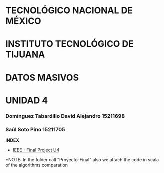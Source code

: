 # TECNOLÓGICO NACIONAL DE MÉXICO
# INSTITUTO TECNOLÓGICO DE TIJUANA
# DATOS MASIVOS
# UNIDAD 4
### Domínguez Tabardillo David Alejandro 15211698
### Saúl Soto Pino 15211705

**INDEX**

* [IEEE - Final Project U4](/Proyecto-Final/README.md)


*NOTE: In the folder call "Proyecto-Final" also we attach the code in scala of the algorithms comparation
